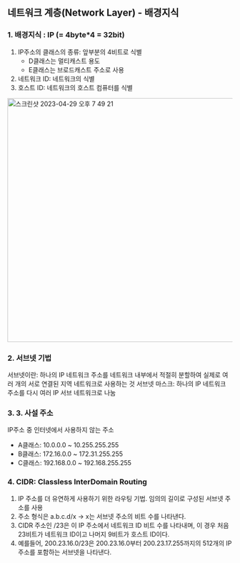 ## 네트워크 계층(Network Layer) - 배경지식
### 1. 배경지식 : IP (= 4byte*4 = 32bit)
1. IP주소의 클래스의 종류: 앞부분의 4비트로 식별
    + D클래스는 멀티캐스트 용도
    + E클래스는 브로드캐스트 주소로 사용
2. 네트워크 ID: 네트워크의 식별
3. 호스트 ID: 네트워크의 호스트 컴퓨터를 식별

<img width="546" alt="스크린샷 2023-04-29 오후 7 49 21" src="https://user-images.githubusercontent.com/104986866/235298792-470a03c5-71bb-49d2-b990-afd331594e59.png">

### 2. 서브넷 기법
서브넷이란: 하나의 IP 네트워크 주소를 네트워크 내부에서 적절히 분할하여 실제로 여러 개의 서로 연결된 지역 네트워크로 사용하는 것
서브넷 마스크: 하나의 IP 네트워크 주소를 다시 여러 IP 서브 네트워크로 나눔

### 3. 3. 사설 주소
IP주소 중 인터넷에서 사용하지 않는 주소
+ A클래스: 10.0.0.0 ~ 10.255.255.255
+ B클래스: 172.16.0.0 ~ 172.31.255.255
+ C클래스: 192.168.0.0 ~ 192.168.255.255

### 4. CIDR: Classless InterDomain Routing
1. IP 주소를 더 유연하게 사용하기 위한 라우팅 기법. 임의의 길이로 구성된 서브넷 주소를 사용
2. 주소 형식은 a.b.c.d/x  -> x는 서브넷 주소의 비트 수를 나타낸다.
3. CIDR 주소인 /23은 이 IP 주소에서 네트워크 ID 비트 수를 나타내며, 이 경우 처음 23비트가 네트워크 ID이고 나머지 9비트가 호스트 ID이다.
4. 예를들어, 200.23.16.0/23은 200.23.16.0부터 200.23.17.255까지의 512개의 IP 주소를 포함하는 서브넷을 나타낸다.  
